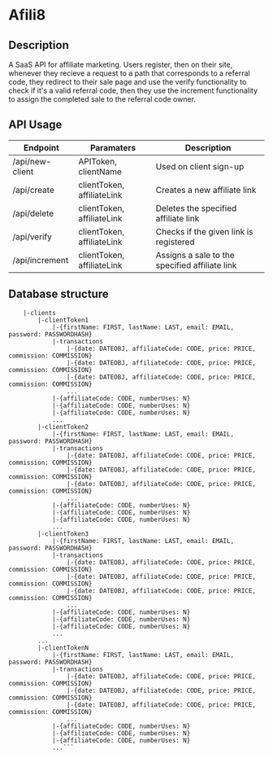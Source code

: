 # Afili8

## Description
A SaaS API for affiliate marketing. Users register, then on their site, whenever they recieve a request to a path that corresponds to a referral code, they redirect to their sale page and use the verify functionality to check if it's a valid referral code, then they use the increment functionality to assign the completed sale to the referral code owner.

## API Usage
Endpoint | Paramaters | Description
--- | --- | ---
/api/new-client | APIToken, clientName | Used on client sign-up
/api/create | clientToken, affiliateLink | Creates a new affiliate link
/api/delete | clientToken, affiliateLink | Deletes the specified affiliate link
/api/verify | clientToken, affiliateLink | Checks if the given link is registered
/api/increment | clientToken, affiliateLink | Assigns a sale to the specified affiliate link

## Database structure
```afili8
    |-clients
        |-clientToken1
            |-{firstName: FIRST, lastName: LAST, email: EMAIL, password: PASSWORDHASH}
            |-transactions
                |-{date: DATEOBJ, affiliateCode: CODE, price: PRICE, commission: COMMISSION}
                |-{date: DATEOBJ, affiliateCode: CODE, price: PRICE, commission: COMMISSION}
                |-{date: DATEOBJ, affiliateCode: CODE, price: PRICE, commission: COMMISSION}
                ...
            |-{affiliateCode: CODE, numberUses: N}
            |-{affiliateCode: CODE, numberUses: N}
            |-{affiliateCode: CODE, numberUses: N}
            ...
        |-clientToken2
            |-{firstName: FIRST, lastName: LAST, email: EMAIL, password: PASSWORDHASH}
            |-transactions
                |-{date: DATEOBJ, affiliateCode: CODE, price: PRICE, commission: COMMISSION}
                |-{date: DATEOBJ, affiliateCode: CODE, price: PRICE, commission: COMMISSION}
                |-{date: DATEOBJ, affiliateCode: CODE, price: PRICE, commission: COMMISSION}
                ...
            |-{affiliateCode: CODE, numberUses: N}
            |-{affiliateCode: CODE, numberUses: N}
            |-{affiliateCode: CODE, numberUses: N}
            ...
        |-clientToken3
            |-{firstName: FIRST, lastName: LAST, email: EMAIL, password: PASSWORDHASH}
            |-transactions
                |-{date: DATEOBJ, affiliateCode: CODE, price: PRICE, commission: COMMISSION}
                |-{date: DATEOBJ, affiliateCode: CODE, price: PRICE, commission: COMMISSION}
                |-{date: DATEOBJ, affiliateCode: CODE, price: PRICE, commission: COMMISSION}
                ...
            |-{affiliateCode: CODE, numberUses: N}
            |-{affiliateCode: CODE, numberUses: N}
            |-{affiliateCode: CODE, numberUses: N}
            ...
        ...
        |-clientTokenN
            |-{firstName: FIRST, lastName: LAST, email: EMAIL, password: PASSWORDHASH}
            |-transactions
                |-{date: DATEOBJ, affiliateCode: CODE, price: PRICE, commission: COMMISSION}
                |-{date: DATEOBJ, affiliateCode: CODE, price: PRICE, commission: COMMISSION}
                |-{date: DATEOBJ, affiliateCode: CODE, price: PRICE, commission: COMMISSION}
                ...
            |-{affiliateCode: CODE, numberUses: N}
            |-{affiliateCode: CODE, numberUses: N}
            |-{affiliateCode: CODE, numberUses: N}
            ...```






